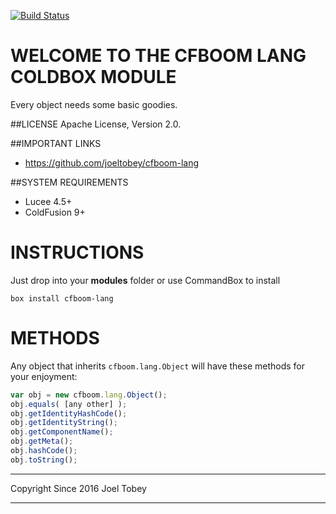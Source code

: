 [![Build Status](https://api.travis-ci.org/joeltobey/cfboom-lang.svg?branch=development)](https://travis-ci.org/joeltobey/cfboom-lang)

# WELCOME TO THE CFBOOM LANG COLDBOX MODULE
Every object needs some basic goodies.

##LICENSE
Apache License, Version 2.0.

##IMPORTANT LINKS
- https://github.com/joeltobey/cfboom-lang

##SYSTEM REQUIREMENTS
- Lucee 4.5+
- ColdFusion 9+

# INSTRUCTIONS
Just drop into your **modules** folder or use CommandBox to install

`box install cfboom-lang`

# METHODS
Any object that inherits `cfboom.lang.Object` will have these methods for your enjoyment:

```js
var obj = new cfboom.lang.Object();
obj.equals( [any other] );
obj.getIdentityHashCode();
obj.getIdentityString();
obj.getComponentName();
obj.getMeta();
obj.hashCode();
obj.toString();
```

********************************************************************************
Copyright Since 2016 Joel Tobey
********************************************************************************
